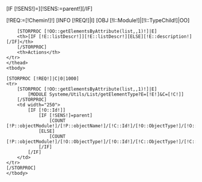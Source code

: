 [IF [!SENS!]=][!SENS:=parent!][/IF]

[!REQ:=[!Chemin!]!]
[INFO [!REQ!]|I]
[OBJ [!I::Module!]|[!I::TypeChild!]|OO]
<div class="table-responsive">
<table class="table table-striped">
    <thead>
    <tr>

        [STORPROC [!OO::getElementsByAttribute(list,,1)!]|E]
        <th>[IF [!E::listDescr!]][!E::listDescr!][ELSE][!E::description!][/IF]</th>
        [/STORPROC]
        <th>Actions</th>
    </tr>
    </thead>
    <tbody>

    [STORPROC [!REQ!]|C|0|1000]
    <tr>
        [STORPROC [!OO::getElementsByAttribute(list,,1)!]|E]
            [MODULE Systeme/Utils/List/getElementType?E=[!E!]&C=[!C!]]
        [/STORPROC]
        <td width="250">
            [IF [!O::Id!]]
                [IF [!SENS!]=parent]
                    [COUNT [!P::objectModule!]/[!P::objectName!]/[!C::Id!]/[!O::ObjectType!]/[!O::Id!]|DF]
                [ELSE]
                    [COUNT [!P::objectModule!]/[!O::ObjectType!]/[!O::Id!]/[!C::ObjectType!]/[!C::Id!]|DF]
                [/IF]
            [/IF]
        </td>
    </tr>
    [/STORPROC]
    </tbody>
</table>
</div>